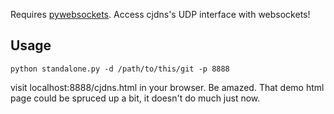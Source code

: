 Requires [pywebsockets](https://code.google.com/p/pywebsocket/). Access cjdns's UDP interface with websockets!

Usage
-----
    python standalone.py -d /path/to/this/git -p 8888

visit localhost:8888/cjdns.html in your browser. Be amazed. That demo html page could be spruced up a bit, it doesn't do much just now.
